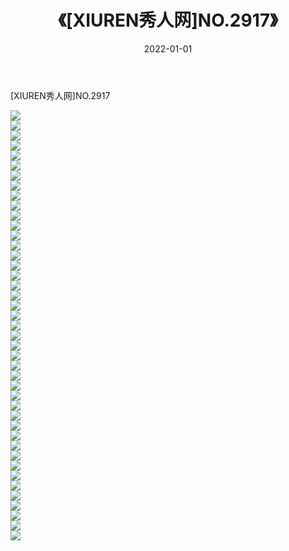 ﻿---
layout: post
title:  《[XIUREN秀人网]NO.2917》
date:   2022-01-01
img: http://img.660000.xyz/Sharelink/秀人网/秀人网第03部分/[XIUREN秀人网]NO.2917/000.jpg
categories: [美女, 清纯, 唯美]
---

[XIUREN秀人网]NO.2917

 ![](http://img.660000.xyz/Sharelink/秀人网/秀人网第03部分/[XIUREN秀人网]NO.2917/001.jpg) <br>![](http://img.660000.xyz/Sharelink/秀人网/秀人网第03部分/[XIUREN秀人网]NO.2917/002.jpg) <br>![](http://img.660000.xyz/Sharelink/秀人网/秀人网第03部分/[XIUREN秀人网]NO.2917/003.jpg) <br>![](http://img.660000.xyz/Sharelink/秀人网/秀人网第03部分/[XIUREN秀人网]NO.2917/004.jpg) <br>![](http://img.660000.xyz/Sharelink/秀人网/秀人网第03部分/[XIUREN秀人网]NO.2917/005.jpg) <br>![](http://img.660000.xyz/Sharelink/秀人网/秀人网第03部分/[XIUREN秀人网]NO.2917/006.jpg) <br>![](http://img.660000.xyz/Sharelink/秀人网/秀人网第03部分/[XIUREN秀人网]NO.2917/007.jpg) <br>![](http://img.660000.xyz/Sharelink/秀人网/秀人网第03部分/[XIUREN秀人网]NO.2917/008.jpg) <br>![](http://img.660000.xyz/Sharelink/秀人网/秀人网第03部分/[XIUREN秀人网]NO.2917/009.jpg) <br>![](http://img.660000.xyz/Sharelink/秀人网/秀人网第03部分/[XIUREN秀人网]NO.2917/010.jpg) <br>![](http://img.660000.xyz/Sharelink/秀人网/秀人网第03部分/[XIUREN秀人网]NO.2917/011.jpg) <br>![](http://img.660000.xyz/Sharelink/秀人网/秀人网第03部分/[XIUREN秀人网]NO.2917/012.jpg) <br>![](http://img.660000.xyz/Sharelink/秀人网/秀人网第03部分/[XIUREN秀人网]NO.2917/013.jpg) <br>![](http://img.660000.xyz/Sharelink/秀人网/秀人网第03部分/[XIUREN秀人网]NO.2917/014.jpg) <br>![](http://img.660000.xyz/Sharelink/秀人网/秀人网第03部分/[XIUREN秀人网]NO.2917/015.jpg) <br>![](http://img.660000.xyz/Sharelink/秀人网/秀人网第03部分/[XIUREN秀人网]NO.2917/016.jpg) <br>![](http://img.660000.xyz/Sharelink/秀人网/秀人网第03部分/[XIUREN秀人网]NO.2917/017.jpg) <br>![](http://img.660000.xyz/Sharelink/秀人网/秀人网第03部分/[XIUREN秀人网]NO.2917/018.jpg) <br>![](http://img.660000.xyz/Sharelink/秀人网/秀人网第03部分/[XIUREN秀人网]NO.2917/019.jpg) <br>![](http://img.660000.xyz/Sharelink/秀人网/秀人网第03部分/[XIUREN秀人网]NO.2917/020.jpg) <br>![](http://img.660000.xyz/Sharelink/秀人网/秀人网第03部分/[XIUREN秀人网]NO.2917/021.jpg) <br>![](http://img.660000.xyz/Sharelink/秀人网/秀人网第03部分/[XIUREN秀人网]NO.2917/022.jpg) <br>![](http://img.660000.xyz/Sharelink/秀人网/秀人网第03部分/[XIUREN秀人网]NO.2917/023.jpg) <br>![](http://img.660000.xyz/Sharelink/秀人网/秀人网第03部分/[XIUREN秀人网]NO.2917/024.jpg) <br>![](http://img.660000.xyz/Sharelink/秀人网/秀人网第03部分/[XIUREN秀人网]NO.2917/025.jpg) <br>![](http://img.660000.xyz/Sharelink/秀人网/秀人网第03部分/[XIUREN秀人网]NO.2917/026.jpg) <br>![](http://img.660000.xyz/Sharelink/秀人网/秀人网第03部分/[XIUREN秀人网]NO.2917/027.jpg) <br>![](http://img.660000.xyz/Sharelink/秀人网/秀人网第03部分/[XIUREN秀人网]NO.2917/028.jpg) <br>![](http://img.660000.xyz/Sharelink/秀人网/秀人网第03部分/[XIUREN秀人网]NO.2917/029.jpg) <br>![](http://img.660000.xyz/Sharelink/秀人网/秀人网第03部分/[XIUREN秀人网]NO.2917/030.jpg) <br>![](http://img.660000.xyz/Sharelink/秀人网/秀人网第03部分/[XIUREN秀人网]NO.2917/031.jpg) <br>![](http://img.660000.xyz/Sharelink/秀人网/秀人网第03部分/[XIUREN秀人网]NO.2917/032.jpg) <br>![](http://img.660000.xyz/Sharelink/秀人网/秀人网第03部分/[XIUREN秀人网]NO.2917/033.jpg) <br>![](http://img.660000.xyz/Sharelink/秀人网/秀人网第03部分/[XIUREN秀人网]NO.2917/034.jpg) <br>![](http://img.660000.xyz/Sharelink/秀人网/秀人网第03部分/[XIUREN秀人网]NO.2917/035.jpg) <br>![](http://img.660000.xyz/Sharelink/秀人网/秀人网第03部分/[XIUREN秀人网]NO.2917/036.jpg) <br>![](http://img.660000.xyz/Sharelink/秀人网/秀人网第03部分/[XIUREN秀人网]NO.2917/037.jpg) <br>![](http://img.660000.xyz/Sharelink/秀人网/秀人网第03部分/[XIUREN秀人网]NO.2917/038.jpg) <br>![](http://img.660000.xyz/Sharelink/秀人网/秀人网第03部分/[XIUREN秀人网]NO.2917/039.jpg) <br>![](http://img.660000.xyz/Sharelink/秀人网/秀人网第03部分/[XIUREN秀人网]NO.2917/040.jpg) <br>![](http://img.660000.xyz/Sharelink/秀人网/秀人网第03部分/[XIUREN秀人网]NO.2917/041.jpg) <br>![](http://img.660000.xyz/Sharelink/秀人网/秀人网第03部分/[XIUREN秀人网]NO.2917/042.jpg) <br>![](http://img.660000.xyz/Sharelink/秀人网/秀人网第03部分/[XIUREN秀人网]NO.2917/043.jpg) <br>